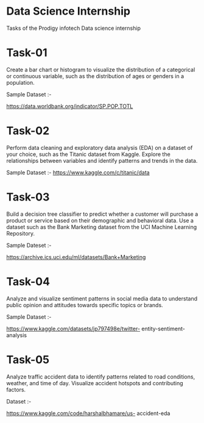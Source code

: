 # Data Science Internship
Tasks of the Prodigy infotech Data science internship

# Task-01
Create a bar chart or histogram to visualize the distribution of a categorical or continuous variable, such as the distribution of ages or genders in a population.

Sample Dataset :-

https://data.worldbank.org/indicator/SP.POP.TOTL 

# Task-02

Perform data cleaning and exploratory data analysis (EDA) on a dataset of your choice, such as the Titanic dataset from Kaggle. Explore the relationships between variables and identify patterns and trends in the data.

Sample Dataset :- https://www.kaggle.com/c/titanic/data

# Task-03

Build a decision tree classifier to predict whether a customer will purchase a product or service based on their demographic and behavioral data. Use a dataset such as the Bank Marketing dataset from the UCI Machine Learning Repository.

Sample Dateset :-

https://archive.ics.uci.edu/ml/datasets/Bank+Marketing

# Task-04

Analyze and visualize sentiment patterns in social media data to understand public opinion and attitudes towards specific topics or brands.

Sample Dataset :-

https://www.kaggle.com/datasets/jp797498e/twitter- entity-sentiment-analysis

# Task-05

Analyze traffic accident data to identify patterns related to road conditions, weather, and time of day. Visualize accident hotspots and contributing factors.

Dataset :-

https://www.kaggle.com/code/harshalbhamare/us- accident-eda

